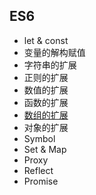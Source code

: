 ## ES6

- let & const
- 变量的解构赋值
- 字符串的扩展
- 正则的扩展
- 数值的扩展
- 函数的扩展
- [数组的扩展](https://github.com/Dale-/Web-Alpha-To-Omega/blob/master/js/ES6/array-es6.md)
- 对象的扩展
- Symbol
- Set & Map
- Proxy
- Reflect
- Promise
